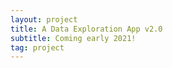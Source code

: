 ```yaml
---
layout: project
title: A Data Exploration App v2.0
subtitle: Coming early 2021!
tag: project
---
```

